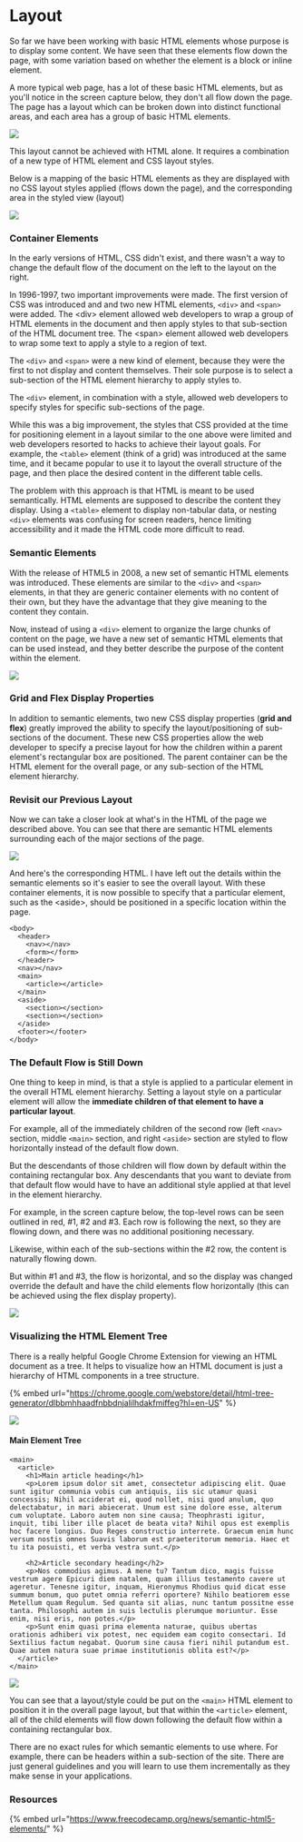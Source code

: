 # Layout

So far we have been working with basic HTML elements whose purpose is to display some content.  We have seen that these elements flow down the page, with some variation based on whether the element is a block or inline element.

A more typical web page, has a lot of these basic HTML elements, but as you'll notice in the screen capture below, they don't all flow down the page. The page has a layout which can be broken down into distinct functional areas, and each area has a group of basic HTML elements.

![](../../.gitbook/assets/image%20%28238%29.png)

This layout cannot be achieved with HTML alone. It requires a combination of a new type of HTML element and CSS layout styles.

Below is a mapping of the basic HTML elements as they are displayed with no CSS layout styles applied \(flows down the page\), and the corresponding area in the styled view \(layout\)

![](../../.gitbook/assets/image%20%28222%29%20%281%29.png)

### Container Elements

In the early versions of HTML, CSS didn't exist, and there wasn't a way to change the default flow of the document on the left to the layout on the right.

In 1996-1997, two important improvements were made. The first version of CSS was introduced and and two new HTML elements, `<div>` and `<span>` were added. The &lt;div&gt; element allowed web developers to wrap a group of HTML elements in the document and then apply styles to that sub-section of the HTML document tree. The &lt;span&gt; element allowed web developers to wrap some text to apply a style to a region of text.

The `<div>` and `<span>` were a new kind of element, because they were the first to not display and content themselves. Their sole purpose is to select a sub-section of the HTML element hierarchy to apply styles to.

The `<div>` element, in combination with a style, allowed web developers to specify styles for specific sub-sections of the page.

While this was a big improvement, the styles that CSS provided at the time for positioning element in a layout similar to the one above were limited and web developers resorted to hacks to achieve their layout goals. For example, the `<table>` element \(think of a grid\) was introduced at the same time, and it became popular to use it to layout the overall structure of the page, and then place the desired content in the different table cells. 

The problem with this approach is that HTML is meant to be used semantically. HTML elements are supposed to describe the content they display. Using a `<table>` element to display non-tabular data, or nesting `<div>` elements was confusing for screen readers, hence limiting accessibility and it made the HTML code more difficult to read.

### Semantic Elements

With the release of HTML5 in 2008, a new set of semantic HTML elements was introduced. These elements are similar to the `<div>` and `<span>` elements, in that they are generic container elements with no content of their own, but they have the advantage that they give meaning to the content they contain.

Now, instead of using a `<div>` element to organize the large chunks of content on the page, we have a new set of semantic HTML elements that can be used instead, and they better describe the purpose of the content within the element.

![](../../.gitbook/assets/image%20%284%29.png)

### Grid and Flex Display Properties

In addition to semantic elements, two new CSS display properties \(**grid and flex**\) greatly improved the ability to specify the layout/positioning of sub-sections of the document. These new CSS properties allow the web developer to specify a precise layout for how the children within a parent element's rectangular box are positioned. The parent container can be the HTML element for the overall page, or any sub-section of the HTML element hierarchy.

### Revisit our Previous Layout

Now we can take a closer look at what's in the HTML of the page we described above. You can see that there are semantic HTML elements surrounding each of the major sections of the page.

![](../../.gitbook/assets/image%20%28219%29%20%281%29.png)

And here's the corresponding HTML.  I have left out the details within the semantic elements so it's easier to see the overall layout. With these container elements, it is now possible to specify that a particular element, such as the &lt;aside&gt;, should be positioned in a specific location within  the page.

```markup
<body>
  <header>
    <nav></nav>
    <form></form>
  </header>
  <nav></nav>
  <main>
    <article></article>
  </main>
  <aside>
    <section></section>
    <section></section>
  </aside>
  <footer></footer>
</body>
```

### The Default Flow is Still Down

One thing to keep in mind, is that a style is applied to a particular element in the overall HTML element hierarchy. Setting a layout style on a particular element will allow the **immediate children of that element to have a particular layout**. 

For example, all of the immediately children of the second row \(left `<nav>` section, middle `<main>` section, and right `<aside>` section are styled to flow horizontally instead of the default flow down.

But the descendants of those children will flow down by default within the containing rectangular box. Any descendants that you want to deviate from that default flow would have to have an additional style applied at that level in the element hierarchy.

For example, in the screen capture below, the top-level rows can be seen outlined in red, \#1, \#2 and \#3.  Each row is following the next, so they are flowing down, and there was no additional positioning necessary. 

Likewise, within each of the sub-sections within the \#2 row, the content is naturally flowing down.

But within \#1 and \#3, the flow is horizontal, and so the display was changed override the default and have the child elements flow horizontally \(this can be achieved using the flex display property\).

![](../../.gitbook/assets/image%20%28237%29.png)

### Visualizing the HTML Element Tree

There is a really helpful Google Chrome Extension for viewing an HTML document as a tree. It helps to visualize how an HTML document is just a hierarchy of HTML components in a tree structure.

{% embed url="https://chrome.google.com/webstore/detail/html-tree-generator/dlbbmhhaadfnbbdnjalilhdakfmiffeg?hl=en-US" %}

![](../../.gitbook/assets/image%20%28219%29.png)

#### Main Element Tree

```markup
<main>
  <article>
    <h1>Main article heading</h1>
    <p>Lorem ipsum dolor sit amet, consectetur adipiscing elit. Quae sunt igitur communia vobis cum antiquis, iis sic utamur quasi concessis; Nihil acciderat ei, quod nollet, nisi quod anulum, quo delectabatur, in mari abiecerat. Unum est sine dolore esse, alterum cum voluptate. Laboro autem non sine causa; Theophrasti igitur, inquit, tibi liber ille placet de beata vita? Nihil opus est exemplis hoc facere longius. Duo Reges constructio interrete. Graecum enim hunc versum nostis omnes Suavis laborum est praeteritorum memoria. Haec et tu ita posuisti, et verba vestra sunt.</p>

    <h2>Article secondary heading</h2>
    <p>Nos commodius agimus. A mene tu? Tantum dico, magis fuisse vestrum agere Epicuri diem natalem, quam illius testamento cavere ut ageretur. Tenesne igitur, inquam, Hieronymus Rhodius quid dicat esse summum bonum, quo putet omnia referri oportere? Nihilo beatiorem esse Metellum quam Regulum. Sed quanta sit alias, nunc tantum possitne esse tanta. Philosophi autem in suis lectulis plerumque moriuntur. Esse enim, nisi eris, non potes.</p>
    <p>Sunt enim quasi prima elementa naturae, quibus ubertas orationis adhiberi vix potest, nec equidem eam cogito consectari. Id Sextilius factum negabat. Quorum sine causa fieri nihil putandum est. Quae autem natura suae primae institutionis oblita est?</p>
  </article>
</main>
```

![](../../.gitbook/assets/image%20%28218%29.png)

You can see that a layout/style could be put on the `<main>` HTML element to position it in the overall page layout, but that within the `<article>` element, all of the child elements will  flow down following the default flow within a containing rectangular box.

There are no exact rules for which semantic elements to use where. For example, there can be headers within a sub-section of the site. There are just general guidelines and you will learn to use them incrementally as they make sense in your applications.

### Resources

{% embed url="https://www.freecodecamp.org/news/semantic-html5-elements/" %}

